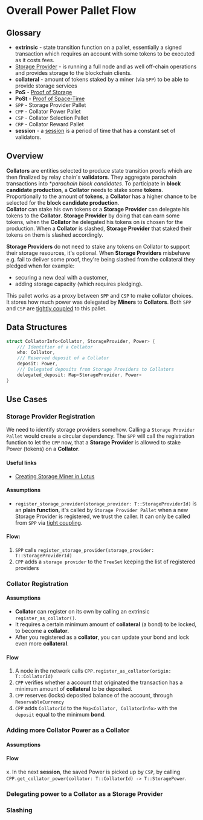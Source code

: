# Overall Power Pallet Flow

## Glossary
- **extrinsic** - state transition function on a pallet, essentially a signed transaction which requires an account with some tokens to be executed as it costs fees.
- [Storage Provider][5] - is running a full node and as well off-chain operations and provides storage to the blockchain clients. 
- **collateral** - amount of tokens staked by a miner (via `SPP`) to be able to provide storage services 
- **PoS** - [Proof of Storage][3]
- **PoSt** - [Proof of Space-Time][6]
- `SPP` - Storage Provider Pallet
- `CPP` - Collator Power Pallet
- `CSP` - Collator Selection Pallet
- `CRP` - Collator Reward Pallet
- **session** - a [session][4] is a period of time that has a constant set of validators. 

## Overview

**Collators** are entities selected to produce state transition proofs which are then finalized by relay chain's **validators**.
They aggregate parachain transactions into **parachain block candidates*.
To participate in **block candidate production**, a **Collator** needs to stake some **tokens**.
Proportionally to the amount of **tokens**, a **Collator** has a higher chance to be selected for the **block candidate production**.  
**Collator** can stake his own tokens or a **Storage Provider** can delegate his tokens to the **Collator**.
**Storage Provider** by doing that can earn some tokens, when the **Collator** he delegated his tokens on is chosen for the production.
When a **Collator** is slashed, **Storage Provider** that staked their tokens on them is slashed accordingly. 

**Storage Providers** do not need to stake any tokens on Collator to support their storage resources, it's optional.
When **Storage Providers** misbehave e.g. fail to deliver some proof, they're being slashed from the collateral they pledged when for example:
- securing a new deal with a customer,
- adding storage capacity (which requires pledging).

This pallet works as a proxy between `SPP` and `CSP` to make collator choices.
It stores how much power was delegated by **Miners** to **Collators**.
Both `SPP` and `CSP` are [tightly coupled][2] to this pallet.

## Data Structures

```rust
struct CollatorInfo<Collator, StorageProvider, Power> {
    /// Identifier of a Collator
    who: Collator,
    /// Reserved deposit of a Collator
    deposit: Power,
    /// Delegated deposits from Storage Providers to Collators
    delegated_deposit: Map<StorageProvider, Power>
}
```

## Use Cases

### Storage Provider Registration

We need to identify storage providers somehow. 
Calling a `Storage Provider Pallet` would create a circular dependency.
The `SPP` will call the registration function to let the `CPP` now, that a **Storage Provider**
is allowed to stake Power (tokens) on a **Collator**.

#### Useful links
- [Creating Storage Miner in Lotus][1]

#### Assumptions
- `register_storage_provider(storage_provider: T::StorageProviderId)` is an **plain function**, it's called by `Storage Provider Pallet` when a new Storage Provider is registered, we trust the caller. It can only be called from `SPP` via [tight coupling][2].

#### Flow:
1. `SPP` calls `register_storage_provider(storage_provider: T::StorageProviderId)` 
2. `CPP` adds a `storage provider` to the `TreeSet` keeping the list of registered providers

### Collator Registration

#### Assumptions

- **Collator** can register on its own by calling an extrinsic `register_as_collator()`.
- It requires a certain minimum amount of **collateral** (a bond) to be locked, to become a **collator**.
- After you registered as a **collator**, you can update your bond and lock even more **collateral**.

#### Flow

1. A node in the network calls `CPP.register_as_collator(origin: T::CollatorId)`
2. `CPP` verifies whether a account that originated the transaction has a minimum amount of **collateral** to be deposited.
3. `CPP` reserves (locks) deposited balance of the account, through `ReservableCurrency`
3. `CPP` adds `CollatorId` to the `Map<Collator, CollatorInfo>` with the `deposit` equal to the minimum **bond**.

<!-- TODO(@th7nder,04/06/2024):  -->
### Adding more Collator Power as a Collator

#### Assumptions

#### Flow

x. In the next **session**, the saved Power is picked up by `CSP`, by calling `CPP.get_collator_power(collator: T::CollatorId) -> T::StoragePower`. 

<!-- TODO(@th7nder,04/06/2024):  -->
### Delegating power to a Collator as a Storage Provider

### Slashing 


[1]: https://github.com/filecoin-project/lotus/blob/9851d35a3811e5339560fb706926bf63a846edae/cmd/lotus-miner/init.go#L638
[2]: https://paritytech.github.io/polkadot-sdk/master/polkadot_sdk_docs/reference_docs/frame_pallet_coupling/index.html#tight-coupling-pallets
[3]: https://spec.filecoin.io/#section-algorithms.pos
[4]: https://paritytech.github.io/polkadot-sdk/master/pallet_session/index.html
[5]: https://github.com/eigerco/polka-disk/blob/main/doc/research/lotus/lotus-overview.md#Roles
[6]: https://spec.filecoin.io/#section-algorithms.pos.post